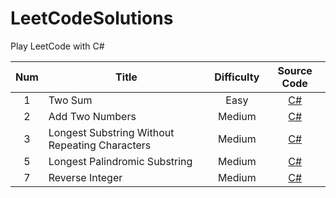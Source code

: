 # LeetCodeSolutions
Play LeetCode with C#

| Num 	|                     <div align = center>Title                     	| Difficulty 	| Source Code 	|
|:---:	|:----------------------------------------------	|:----------:	|:-----------:	|
|  1  	| Two Sum                                        	| Easy       	|[C#](https://github.com/liuhy000/LeetCodeSolutions/blob/main/SourceCode/TwoSum.cs)|
|  2  	| Add Two Numbers                                	| Medium     	|[C#](https://github.com/liuhy000/LeetCodeSolutions/blob/main/SourceCode/AddTwoNumbers.cs)|
|  3  	| Longest Substring Without Repeating Characters 	| Medium     	|[C#](https://github.com/liuhy000/LeetCodeSolutions/blob/main/SourceCode/LengthOfLongestSubstring.cs)|
|  5  	| Longest Palindromic Substring 	| Medium     	|[C#](https://github.com/liuhy000/LeetCodeSolutions/blob/main/SourceCode/LongestPalindrome.cs)|
|  7    | Reverse Integer | Medium | [C#](https://github.com/liuhy000/LeetCodeSolutions/blob/main/SourceCode/Reverse.cs) |
